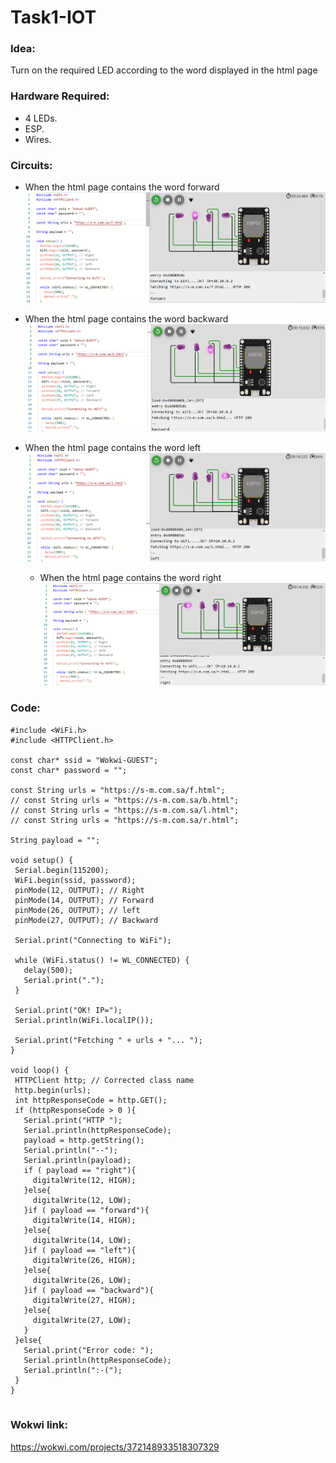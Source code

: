 # Task1-IOT

 ### Idea:
 Turn on the required LED according to the word displayed in the html page


 ### Hardware Required:
 - 4 LEDs.
 - ESP.
 - Wires.

  
 ### Circuits:

 - When the html page contains the word forward
   ![image](forward.png)

 - When the html page contains the word backward
   ![image](backward.png)

 - When the html page contains the word left
   ![image](left.png)

   - When the html page contains the word right
   ![image](right_.png)


   
  ### Code:
  
 ```
#include <WiFi.h>
#include <HTTPClient.h>

const char* ssid = "Wokwi-GUEST";
const char* password = "";

const String urls = "https://s-m.com.sa/f.html";
// const String urls = "https://s-m.com.sa/b.html";
// const String urls = "https://s-m.com.sa/l.html";
// const String urls = "https://s-m.com.sa/r.html";

String payload = "";

void setup() {
  Serial.begin(115200);
  WiFi.begin(ssid, password);
  pinMode(12, OUTPUT); // Right
  pinMode(14, OUTPUT); // Forward
  pinMode(26, OUTPUT); // left
  pinMode(27, OUTPUT); // Backward

  Serial.print("Connecting to WiFi");

  while (WiFi.status() != WL_CONNECTED) {
    delay(500);
    Serial.print(".");
  }

  Serial.print("OK! IP=");
  Serial.println(WiFi.localIP());

  Serial.print("Fetching " + urls + "... ");
}

void loop() {
  HTTPClient http; // Corrected class name
  http.begin(urls);
  int httpResponseCode = http.GET();
  if (httpResponseCode > 0 ){
    Serial.print("HTTP ");
    Serial.println(httpResponseCode);
    payload = http.getString();
    Serial.println("--");
    Serial.println(payload);
    if ( payload == "right"){
      digitalWrite(12, HIGH);
    }else{
      digitalWrite(12, LOW);
    }if ( payload == "forward"){
      digitalWrite(14, HIGH);
    }else{
      digitalWrite(14, LOW);
    }if ( payload == "left"){
      digitalWrite(26, HIGH);
    }else{
      digitalWrite(26, LOW);
    }if ( payload == "backward"){
      digitalWrite(27, HIGH);
    }else{
      digitalWrite(27, LOW);
    }
  }else{
    Serial.print("Error code: ");
    Serial.println(httpResponseCode);
    Serial.println(":-(");
  }
}


 ```

  ### Wokwi link:
  https://wokwi.com/projects/372148933518307329


  
